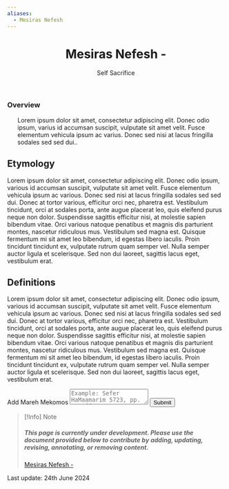 ```yaml
---
aliases:
  - Mesiras Nefesh
---
```

<div class="card">
	<header>
		<h1>Mesiras Nefesh -</h1>
		<p class="subtitle"> Self Sacrifice</p>
	</header>
	<section>
		<h3>Overview</h3>
		<ul>
		<p>Lorem ipsum dolor sit amet, consectetur adipiscing elit. Donec odio ipsum, varius id accumsan suscipit, vulputate sit amet velit. Fusce elementum vehicula ipsum ac varius. Donec sed nisi at lacus fringilla sodales sed sed dui.</a>.</p>
		</ul>
	</section>
</div>

## Etymology

Lorem ipsum dolor sit amet, consectetur adipiscing elit. Donec odio ipsum, various id accumsan suscipit, vulputate sit amet velit. Fusce elementum vehicula ipsum ac various. Donec sed nisi at lacus fringilla sodales sed sed dui. Donec at tortor various, efficitur orci nec, pharetra est. Vestibulum tincidunt, orci at sodales porta, ante augue placerat leo, quis eleifend purus neque non dolor. Suspendisse sagittis efficitur nisi, at molestie sapien bibendum vitae. Orci various natoque penatibus et magnis dis parturient montes, nascetur ridiculous mus. Vestibulum sed magna est. Quisque fermentum mi sit amet leo bibendum, id egestas libero iaculis. Proin tincidunt tincidunt ex, vulputate rutrum quam semper vel. Nulla semper auctor ligula et scelerisque. Sed non dui laoreet, sagittis lacus eget, vestibulum erat.

## Definitions

Lorem ipsum dolor sit amet, consectetur adipiscing elit. Donec odio ipsum, various id accumsan suscipit, vulputate sit amet velit. Fusce elementum vehicula ipsum ac various. Donec sed nisi at lacus fringilla sodales sed sed dui. Donec at tortor various, efficitur orci nec, pharetra est. Vestibulum tincidunt, orci at sodales porta, ante augue placerat leo, quis eleifend purus neque non dolor. Suspendisse sagittis efficitur nisi, at molestie sapien bibendum vitae. Orci various natoque penatibus et magnis dis parturient montes, nascetur ridiculous mus. Vestibulum sed magna est. Quisque fermentum mi sit amet leo bibendum, id egestas libero iaculis. Proin tincidunt tincidunt ex, vulputate rutrum quam semper vel. Nulla semper auctor ligula et scelerisque. Sed non dui laoreet, sagittis lacus eget, vestibulum erat.

<div class="rectangle">
  <form action="https://submit-form.com/PyS1Ogeqs">
	<input type="hidden" name="page-id" value="# Mesiras Nefesh -">
	<label for="message">Add Mareh Mekomos</label>
	<textarea
	  id="message"
	  name="message"
	  placeholder="Example: Sefer HaMaamarim 5723, pp. 111 ff."
	  required
	></textarea>
	<button type="submit">Submit</button>
  </form>
</div>

> [!Info] Note
>##### This page is currently under development. Please use the document provided below to contribute by adding, updating, revising, annotating, or removing content.
>[Mesiras Nefesh -](https://docs.google.com/document/d/1gO8prdQu2ZoNkKjmhIGSGk9p33xTcT5ukSlBgmpr00U/edit?usp=drive_link)

<p class="subtitle">
Last update: 24th June 2024
</p>